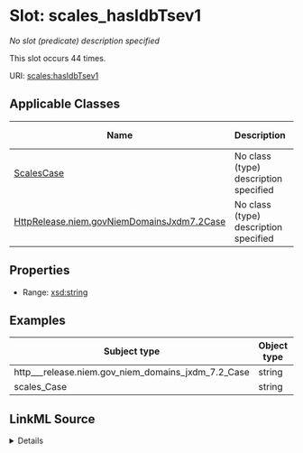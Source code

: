 

# Slot: scales_hasIdbTsev1


_No slot (predicate) description specified_






This slot occurs 44 times.


URI: [scales:hasIdbTsev1](http://schemas.scales-okn.org/rdf/scales#hasIdbTsev1)



<!-- no inheritance hierarchy -->





## Applicable Classes

| Name | Description | Modifies Slot |
| --- | --- | --- |
| [ScalesCase](../classes/ScalesCase.md) | No class (type) description specified |  yes  |
| [HttpRelease.niem.govNiemDomainsJxdm7.2Case](../classes/HttpRelease.niem.govNiemDomainsJxdm7.2Case.md) | No class (type) description specified |  yes  |







## Properties

* Range: [xsd:string](http://www.w3.org/2001/XMLSchema#string)






## Examples

| Subject type | Object type | Example subject | Example object | Occurrences |
| --- | --- | --- | --- | --- |
| http___release.niem.gov_niem_domains_jxdm_7.2_Case | string | scales:/CaseCriminal | -8 | 44 |
| scales_Case | string | scales:/CaseCriminal | -8 | 44 |




## LinkML Source

<details>

```yaml
name: scales_hasIdbTsev1
annotations:
  count:
    tag: count
    value: 44
description: No slot (predicate) description specified
examples:
- object:
    example_object: '-8'
    example_object_type: string
    example_predicate: scales:hasIdbTsev1
    example_subject: scales:/CaseCriminal
    example_subject_type: http___release.niem.gov_niem_domains_jxdm_7.2_Case
- object:
    example_object: '-8'
    example_object_type: string
    example_predicate: scales:hasIdbTsev1
    example_subject: scales:/CaseCriminal
    example_subject_type: scales_Case
from_schema: scales-kg
rank: 1000
slot_uri: scales:hasIdbTsev1
alias: scales_hasIdbTsev1
domain_of:
- http___release.niem.gov_niem_domains_jxdm_7.2_Case
- scales_Case
range: string

```
</details>